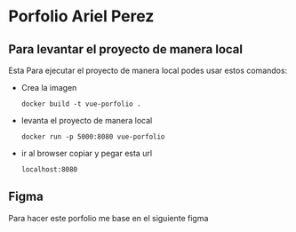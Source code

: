 # Porfolio Ariel Perez


## Para levantar el proyecto de manera local
Esta
 Para ejecutar el proyecto de manera local podes usar estos comandos:
 - Crea la imagen
    ```
    docker build -t vue-porfolio .
    ```
 - levanta el proyecto de manera local
    ```
    docker run -p 5000:8080 vue-porfolio 
    ```
 - ir al browser copiar y pegar esta url
    ```
    localhost:8080
    ```

## Figma

Para hacer este porfolio me base en el siguiente figma
